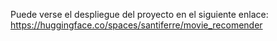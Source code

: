 Puede verse el despliegue del proyecto en el siguiente enlace:
https://huggingface.co/spaces/santiferre/movie_recomender
